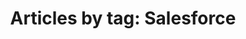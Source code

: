 ---
layout: post_by_tag
title: 'Articles by tag: Salesforce'
tag: salesforce
permalink: /tag/salesforce/
---